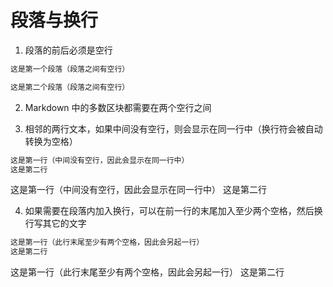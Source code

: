 #	段落与换行

1. 段落的前后必须是空行
```markdown
这是第一个段落（段落之间有空行）

这是第二个段落（段落之间有空行）
```

2. Markdown 中的多数区块都需要在两个空行之间

3. 相邻的两行文本，如果中间没有空行，则会显示在同一行中（换行符会被自动转换为空格）
```markdown
这是第一行（中间没有空行，因此会显示在同一行中）
这是第二行
```
这是第一行（中间没有空行，因此会显示在同一行中）
这是第二行

4. 如果需要在段落内加入换行，可以在前一行的末尾加入至少两个空格，然后换行写其它的文字
```markdown
这是第一行（此行末尾至少有两个空格，因此会另起一行）
这是第二行
```
这是第一行（此行末尾至少有两个空格，因此会另起一行）
这是第二行